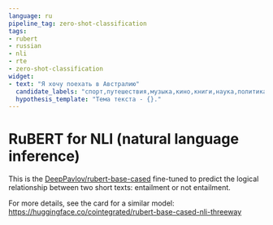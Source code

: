 ```yaml
---
language: ru
pipeline_tag: zero-shot-classification
tags:
- rubert
- russian
- nli
- rte
- zero-shot-classification
widget:
- text: "Я хочу поехать в Австралию"
  candidate_labels: "спорт,путешествия,музыка,кино,книги,наука,политика"
  hypothesis_template: "Тема текста - {}." 
---
```

# RuBERT for NLI (natural language inference)

This is the [DeepPavlov/rubert-base-cased](https://huggingface.co/DeepPavlov/rubert-base-cased) fine-tuned to predict the logical relationship between two short texts: entailment or not entailment.

For more details, see the card for a similar model: https://huggingface.co/cointegrated/rubert-base-cased-nli-threeway

